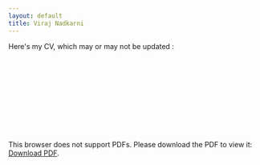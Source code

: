 ```yaml
---
layout: default
title: Viraj Nadkarni
---
```


Here's my CV, which may or may not be updated :

<object data="https://vivien98.github.io/CV.pdf" type="application/pdf" width="100%" height="1000px">
    <embed src="https://vivien98.github.io/CV.pdf">
        <p>This browser does not support PDFs. Please download the PDF to view it: <a href="http://yoursite.com/the.pdf">Download PDF</a>.</p>
    </embed>
</object>